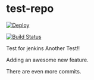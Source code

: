 # test-repo

[![Deploy](https://www.herokucdn.com/deploy/button.svg)](https://heroku.com/deploy)

[![Build Status](http://jenkins.couchbits.com:9090/buildStatus/icon?job=test-repo-build)](http://jenkins.couchbits.com:9090/job/test-repo-build)

Test for jenkins 
Another Test!!

Adding an awesome new feature.

There are even more commits. 
